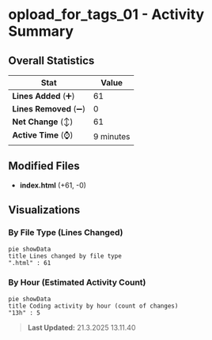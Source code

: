 # opload_for_tags_01 - Activity Summary 

## Overall Statistics

| Stat                   | Value                                                             |
| ---------------------- | ----------------------------------------------------------------- |
| **Lines Added** (➕)   | 61                                          |
| **Lines Removed** (➖) | 0                                        |
| **Net Change** (↕)    | 61                |
| **Active Time** (⌚)   | 9 minutes |


## Modified Files
- **index.html** (+61, -0)

## Visualizations

### By File Type (Lines Changed)

```mermaid
pie showData
title Lines changed by file type
".html" : 61
```

### By Hour (Estimated Activity Count)

```mermaid
pie showData
title Coding activity by hour (count of changes)
"13h" : 5
```


> **Last Updated:** 21.3.2025 13.11.40